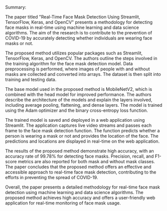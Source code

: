 Summary:

The paper titled "Real-Time Face Mask Detection Using Streamlit, TensorFlow, Keras, and OpenCV" presents a methodology for detecting face masks in real-time using machine learning and data science algorithms. The aim of the research is to contribute to the prevention of COVID-19 by accurately detecting whether individuals are wearing face masks or not.

The proposed method utilizes popular packages such as Streamlit, TensorFlow, Keras, and OpenCV. The authors outline the steps involved in the training algorithm for the face mask detection model. Data preprocessing is performed, where images of people with and without masks are collected and converted into arrays. The dataset is then split into training and testing data.

The base model used in the proposed method is MobileNetV2, which is combined with the head model for improved performance. The authors describe the architecture of the models and explain the layers involved, including average pooling, flattening, and dense layers. The model is trained using the Adam optimizer and the binary cross-entropy loss function.

The trained model is saved and deployed in a web application using Streamlit. The application captures live video streams and passes each frame to the face mask detection function. The function predicts whether a person is wearing a mask or not and provides the location of the face. The predictions and locations are displayed in real-time on the web application.

The results of the proposed method demonstrate high accuracy, with an accuracy rate of 99.78% for detecting face masks. Precision, recall, and F1-score metrics are also reported for both mask and without mask classes. The paper concludes that the proposed method offers an effective and accessible approach to real-time face mask detection, contributing to the efforts in preventing the spread of COVID-19.

Overall, the paper presents a detailed methodology for real-time face mask detection using machine learning and data science algorithms. The proposed method achieves high accuracy and offers a user-friendly web application for real-time monitoring of face mask usage.

